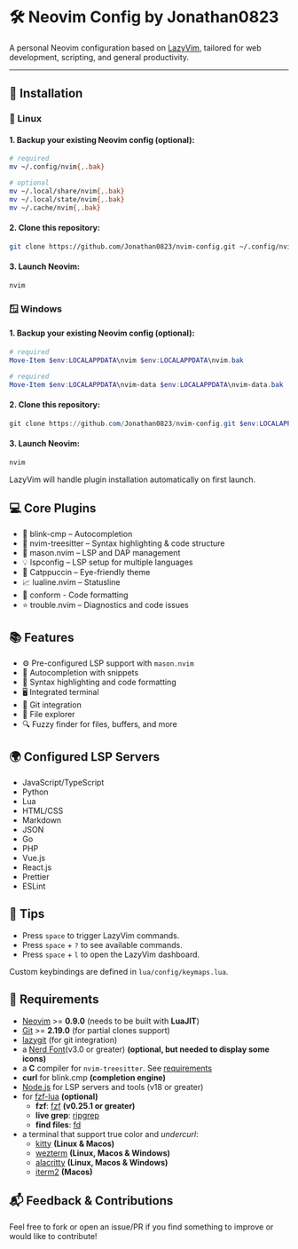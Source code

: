 # 🛠️ Neovim Config by Jonathan0823

A personal Neovim configuration based on [LazyVim](https://github.com/LazyVim/LazyVim), tailored for web development, scripting, and general productivity.

---

## 🚀 Installation

### 🐧 Linux

#### 1. Backup your existing Neovim config (optional):

```bash
# required
mv ~/.config/nvim{,.bak}

# optional
mv ~/.local/share/nvim{,.bak}
mv ~/.local/state/nvim{,.bak}
mv ~/.cache/nvim{,.bak}
```

#### 2. Clone this repository:

```bash
git clone https://github.com/Jonathan0823/nvim-config.git ~/.config/nvim
```

#### 3. Launch Neovim:

```bash
nvim
```

### 🪟 Windows

#### 1. Backup your existing Neovim config (optional):

```powershell
# required
Move-Item $env:LOCALAPPDATA\nvim $env:LOCALAPPDATA\nvim.bak

# required
Move-Item $env:LOCALAPPDATA\nvim-data $env:LOCALAPPDATA\nvim-data.bak
```

#### 2. Clone this repository:

```powershell
git clone https://github.com/Jonathan0823/nvim-config.git $env:LOCALAPPDATA\nvim
```

#### 3. Launch Neovim:

```powershell
nvim
```

LazyVim will handle plugin installation automatically on first launch.

## 💻 Core Plugins

- 🧠 blink-cmp – Autocompletion
- 🧪 nvim-treesitter – Syntax highlighting & code structure
- 📖 mason.nvim – LSP and DAP management
- 💡 lspconfig – LSP setup for multiple languages
- 🎨 Catppuccin – Eye-friendly theme
- 📈 lualine.nvim – Statusline
- 🧩 conform - Code formatting
- ⭐ trouble.nvim – Diagnostics and code issues

## 📚 Features

- ⚙️ Pre-configured LSP support with `mason.nvim`
- 📝 Autocompletion with snippets
- 🎨 Syntax highlighting and code formatting
- 🖥️ Integrated terminal
- 📜 Git integration
- 📂 File explorer
- 🔍 Fuzzy finder for files, buffers, and more

## 🌍 Configured LSP Servers

- JavaScript/TypeScript
- Python
- Lua
- HTML/CSS
- Markdown
- JSON
- Go
- PHP
- Vue.js
- React.js
- Prettier
- ESLint

## 🧠 Tips

- Press `space` to trigger LazyVim commands.
- Press `space` + `?` to see available commands.
- Press `space` + `l` to open the LazyVim dashboard.

Custom keybindings are defined in `lua/config/keymaps.lua`.

## 🧪 Requirements

- [Neovim](https://neovim.io/) >= **0.9.0** (needs to be built with **LuaJIT**)
- [Git](https://git-scm.com/downloads) >= **2.19.0** (for partial clones support)
- [lazygit](https://github.com/jesseduffield/lazygit) (for git integration)
- a [Nerd Font](https://www.nerdfonts.com/)(v3.0 or greater) **(optional, but needed to display some icons)**
- a **C** compiler for `nvim-treesitter`. See [requirements](https://github.com/nvim-treesitter/nvim-treesitter#requirements)
- **curl** for blink.cmp **(completion engine)**
- [Node.js](https://nodejs.org/en/download) for LSP servers and tools (v18 or greater)
- for [fzf-lua](https://github.com/ibhagwan/fzf-lua) **(optional)**
  - **fzf**: [fzf](https://github.com/junegunn/fzf) **(v0.25.1 or greater)**
  - **live grep**: [ripgrep](https://github.com/BurntSushi/ripgrep)
  - **find files**: [fd](https://github.com/sharkdp/fd)
- a terminal that support true color and _undercurl_:
  - [kitty](https://github.com/kovidgoyal/kitty) **(Linux & Macos)**
  - [wezterm](https://github.com/wez/wezterm) **(Linux, Macos & Windows)**
  - [alacritty](https://github.com/alacritty/alacritty) **(Linux, Macos & Windows)**
  - [iterm2](https://iterm2.com/) **(Macos)**

## 📬 Feedback & Contributions

Feel free to fork or open an issue/PR if you find something to improve or would like to contribute!
